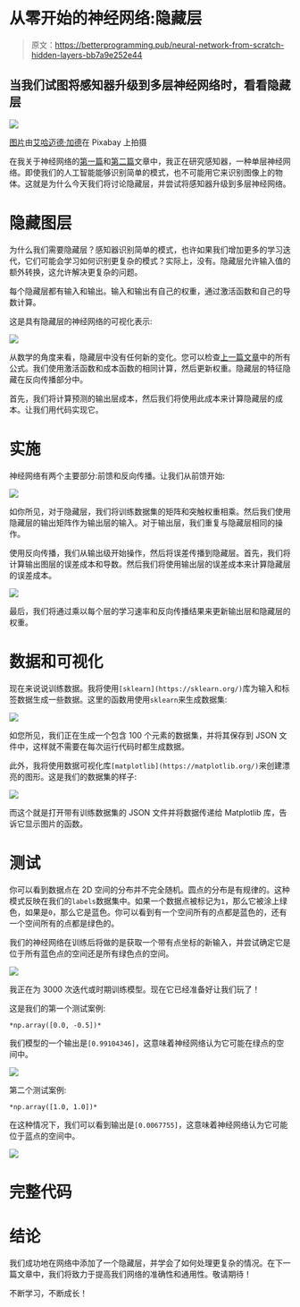 # 从零开始的神经网络:隐藏层

> 原文：<https://betterprogramming.pub/neural-network-from-scratch-hidden-layers-bb7a9e252e44>

## 当我们试图将感知器升级到多层神经网络时，看看隐藏层

![](img/9b609e6a739f30ead53db57295deddb5.png)

[图片](https://pixabay.com/illustrations/neural-network-3637503/)由[艾哈迈德·加德](https://pixabay.com/users/ahmedgad-9403351/)在 Pixabay 上拍摄

在我关于神经网络的[第一篇](https://medium.com/better-programming/build-your-first-neural-network-from-scratch-c5d5490a3f76)和[第二篇](https://medium.com/better-programming/building-a-neural-network-from-scratch-71533fc6e8bb)文章中，我正在研究感知器，一种单层神经网络。即使我们的人工智能能够识别简单的模式，也不可能用它来识别图像上的物体。这就是为什么今天我们将讨论隐藏层，并尝试将感知器升级到多层神经网络。

# **隐藏图层**

为什么我们需要隐藏层？感知器识别简单的模式，也许如果我们增加更多的学习迭代，它们可能会学习如何识别更复杂的模式？实际上，没有。隐藏层允许输入值的额外转换，这允许解决更复杂的问题。

每个隐藏层都有输入和输出。输入和输出有自己的权重，通过激活函数和自己的导数计算。

这是具有隐藏层的神经网络的可视化表示:

![](img/dfb8cc5ff397d878fdb1f1ecd2639fa5.png)

从数学的角度来看，隐藏层中没有任何新的变化。您可以检查[上一篇文章](https://medium.com/better-programming/building-a-neural-network-from-scratch-71533fc6e8bb)中的所有公式。我们使用激活函数和成本函数的相同计算，然后更新权重。隐藏层的特征隐藏在反向传播部分中。

首先，我们将计算预测的输出层成本，然后我们将使用此成本来计算隐藏层的成本。让我们用代码实现它。

# **实施**

神经网络有两个主要部分:前馈和反向传播。让我们从前馈开始:

![](img/2da93468bfe2111cbd88010f3a89a643.png)

如你所见，对于隐藏层，我们将训练数据集的矩阵和突触权重相乘。然后我们使用隐藏层的输出矩阵作为输出层的输入。对于输出层，我们重复与隐藏层相同的操作。

使用反向传播，我们从输出级开始操作，然后将误差传播到隐藏层。首先，我们将计算输出图层的误差成本和导数。然后我们将使用输出层的误差成本来计算隐藏层的误差成本。

![](img/a7ea736985ff83881a6e66fb01f8acbd.png)

最后，我们将通过乘以每个层的学习速率和反向传播结果来更新输出层和隐藏层的权重。

# **数据和可视化**

现在来说说训练数据。我将使用`[sklearn](https://sklearn.org/)`库为输入和标签数据生成一些数据。这里的函数用使用`sklearn`来生成数据集:

![](img/9a52fc17f289c5e1af0865e352e1dc13.png)

如您所见，我们正在生成一个包含 100 个元素的数据集，并将其保存到 JSON 文件中，这样就不需要在每次运行代码时都生成数据。

此外，我将使用数据可视化库`[matplotlib](https://matplotlib.org/)`来创建漂亮的图形。这是我们的数据集的样子:

![](img/67fc0792cbe04d5099c5bbd65ca7b298.png)

而这个就是打开带有训练数据集的 JSON 文件并将数据传递给 Matplotlib 库，告诉它显示图片的函数。

# **测试**

你可以看到数据点在 2D 空间的分布并不完全随机。圆点的分布是有规律的。这种模式反映在我们的`labels`数据集中。如果一个数据点被标记为`1`，那么它被涂上绿色，如果是`0`，那么它是蓝色。你可以看到有一个空间所有的点都是蓝色的，还有一个空间所有的点都是绿色的。

我们的神经网络在训练后将做的是获取一个带有点坐标的新输入，并尝试确定它是位于所有蓝色点的空间还是所有绿色点的空间。

![](img/9f85dff3b942287d700fd68c7322bdef.png)

我正在为 3000 次迭代或时期训练模型。现在它已经准备好让我们玩了！

这是我们的第一个测试案例:

```
*np.array([0.0, -0.5])*
```

我们模型的一个输出是`[0.99104346]`，这意味着神经网络认为它可能在绿点的空间中。

![](img/8e39279a585560ce8104632f6a01e961.png)

第二个测试案例:

```
*np.array([1.0, 1.0])*
```

在这种情况下，我们可以看到输出是`[0.0067755]`，这意味着神经网络认为它可能位于蓝点的空间中。

![](img/fb1eed226fddd03f71eb3fd3f72857cd.png)

# **完整代码**

# **结论**

我们成功地在网络中添加了一个隐藏层，并学会了如何处理更复杂的情况。在下一篇文章中，我们将致力于提高我们网络的准确性和通用性。敬请期待！

不断学习，不断成长！